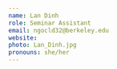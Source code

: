 ```yaml
---
name: Lan Dinh
role: Seminar Assistant
email: ngocld32@berkeley.edu
website:
photo: Lan_Dinh.jpg
pronouns: she/her
---
```

